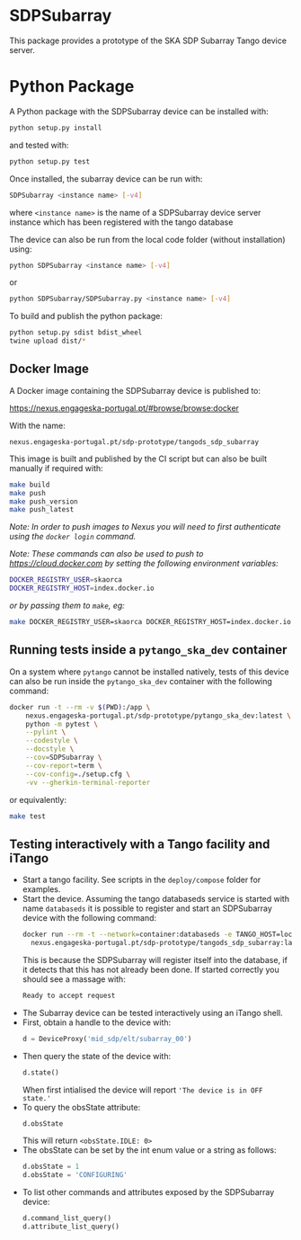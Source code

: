 # SDPSubarray

This package provides a prototype of the SKA SDP Subarray Tango device server.

# Python Package

A Python package with the SDPSubarray device can be installed with:

```bash
python setup.py install
```

and tested with:

```bash
python setup.py test
```

Once installed, the subarray device can be run with:

```bash
SDPSubarray <instance name> [-v4]
```

where `<instance name>` is the name of a SDPSubarray device server instance
which has been registered with the tango database

The device can also be run from the local code folder (without installation)
using:

```bash
python SDPSubarray <instance name> [-v4]
```

or 

```bash
python SDPSubarray/SDPSubarray.py <instance name> [-v4]
```

To build and publish the python package:

```bash
python setup.py sdist bdist_wheel
twine upload dist/*
```

## Docker Image

A Docker image containing the SDPSubarray device is published to:

<https://nexus.engageska-portugal.pt/#browse/browse:docker>

With the name:

```
nexus.engageska-portugal.pt/sdp-prototype/tangods_sdp_subarray
```

This image is built and published by the CI script but can also be built
manually if required with:

```bash
make build
make push
make push_version
make push_latest
```

*Note: In order to push images to Nexus you will need to first authenticate
using the `docker login` command.*

*Note: These commands can also be used to push to <https://cloud.docker.com> by
setting the following environment variables:* 
```bash
DOCKER_REGISTRY_USER=skaorca
DOCKER_REGISTRY_HOST=index.docker.io
```
*or by passing them to `make`, eg:* 
```bash
make DOCKER_REGISTRY_USER=skaorca DOCKER_REGISTRY_HOST=index.docker.io build
```

## Running tests inside a `pytango_ska_dev` container

On a system where `pytango` cannot be installed natively, tests of this device
can also be run inside the `pytango_ska_dev` container with the following
command:

```bash
docker run -t --rm -v $(PWD):/app \
    nexus.engageska-portugal.pt/sdp-prototype/pytango_ska_dev:latest \
    python -m pytest \
    --pylint \
    --codestyle \
    --docstyle \
    --cov=SDPSubarray \
    --cov-report=term \
    --cov-config=./setup.cfg \
    -vv --gherkin-terminal-reporter    
```

or equivalently:

```bash
make test
```

## Testing interactively with a Tango facility and iTango

- Start a tango facility. See scripts in the `deploy/compose` folder for
  examples.
- Start the device. Assuming the tango databaseds service is started with name
  `databaseds` it is possible to register and start an SDPSubarray device with
  the following command:  
  ```bash
  docker run --rm -t --network=container:databaseds -e TANGO_HOST=localhost:10000 
    nexus.engageska-portugal.pt/sdp-prototype/tangods_sdp_subarray:latest
  ```
  This is because the SDPSubarray will register itself into the database, if it
  detects that this has not already been done. If started correctly you should
  see a massage with:
  ```bash
  Ready to accept request
  ```
- The Subarray device can be tested interactively using an iTango shell.
- First, obtain a handle to the device with: 
  ```python
  d = DeviceProxy('mid_sdp/elt/subarray_00')
  ```
- Then query the state of the device with: 
  ```python
  d.state()
  ```
  When first intialised the device will report `'The device is in OFF state.'`
- To query the obsState attribute: 
  ```python
  d.obsState
  ```
  This will return `<obsState.IDLE: 0>`
- The obsState can be set by the int enum value or a string as follows: 
  ```python
  d.obsState = 1
  d.obsState = 'CONFIGURING'  
  ```  
- To list other commands and attributes exposed by the SDPSubarray device: 
  ```python
  d.command_list_query()
  d.attribute_list_query()
  ```
